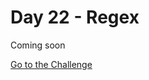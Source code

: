 # Day 22 - Regex

Coming soon

[Go to the Challenge](https://github.com/estebansolo/Python30/blob/master/docs/Day%2022%20-%20RegEx/exercise.py)